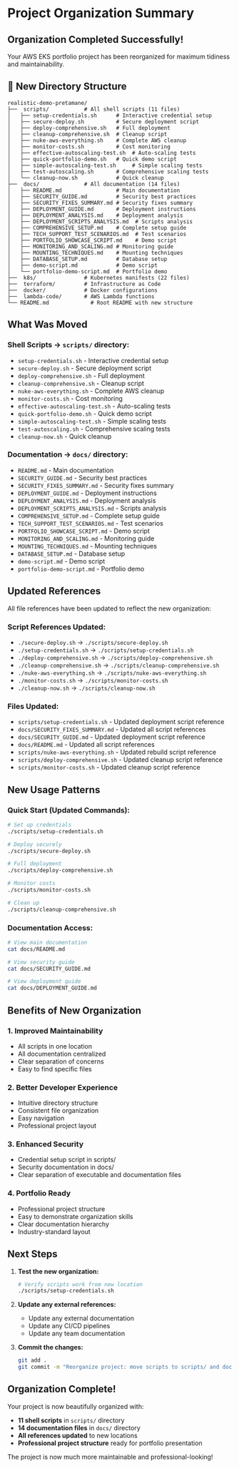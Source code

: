 #  Project Organization Summary

##  **Organization Completed Successfully!**

Your AWS EKS portfolio project has been reorganized for maximum tidiness and maintainability.

## 📂 **New Directory Structure**

```
realistic-demo-pretamane/
├──  scripts/           # All shell scripts (11 files)
│   ├── setup-credentials.sh      # Interactive credential setup
│   ├── secure-deploy.sh          # Secure deployment script
│   ├── deploy-comprehensive.sh   # Full deployment
│   ├── cleanup-comprehensive.sh  # Cleanup script
│   ├── nuke-aws-everything.sh    # Complete AWS cleanup
│   ├── monitor-costs.sh          # Cost monitoring
│   ├── effective-autoscaling-test.sh  # Auto-scaling tests
│   ├── quick-portfolio-demo.sh   # Quick demo script
│   ├── simple-autoscaling-test.sh     # Simple scaling tests
│   ├── test-autoscaling.sh       # Comprehensive scaling tests
│   └── cleanup-now.sh            # Quick cleanup
├──  docs/              # All documentation (14 files)
│   ├── README.md                 # Main documentation
│   ├── SECURITY_GUIDE.md         # Security best practices
│   ├── SECURITY_FIXES_SUMMARY.md # Security fixes summary
│   ├── DEPLOYMENT_GUIDE.md       # Deployment instructions
│   ├── DEPLOYMENT_ANALYSIS.md    # Deployment analysis
│   ├── DEPLOYMENT_SCRIPTS_ANALYSIS.md  # Scripts analysis
│   ├── COMPREHENSIVE_SETUP.md    # Complete setup guide
│   ├── TECH_SUPPORT_TEST_SCENARIOS.md  # Test scenarios
│   ├── PORTFOLIO_SHOWCASE_SCRIPT.md    # Demo script
│   ├── MONITORING_AND_SCALING.md # Monitoring guide
│   ├── MOUNTING_TECHNIQUES.md    # Mounting techniques
│   ├── DATABASE_SETUP.md         # Database setup
│   ├── demo-script.md            # Demo script
│   └── portfolio-demo-script.md  # Portfolio demo
├──  k8s/               # Kubernetes manifests (22 files)
├──  terraform/         # Infrastructure as Code
├──  docker/            # Docker configurations
├──  lambda-code/       # AWS Lambda functions
└── README.md             # Root README with new structure
```

##  **What Was Moved**

### **Shell Scripts → `scripts/` directory:**
- `setup-credentials.sh` - Interactive credential setup
- `secure-deploy.sh` - Secure deployment script
- `deploy-comprehensive.sh` - Full deployment
- `cleanup-comprehensive.sh` - Cleanup script
- `nuke-aws-everything.sh` - Complete AWS cleanup
- `monitor-costs.sh` - Cost monitoring
- `effective-autoscaling-test.sh` - Auto-scaling tests
- `quick-portfolio-demo.sh` - Quick demo script
- `simple-autoscaling-test.sh` - Simple scaling tests
- `test-autoscaling.sh` - Comprehensive scaling tests
- `cleanup-now.sh` - Quick cleanup

### **Documentation → `docs/` directory:**
- `README.md` - Main documentation
- `SECURITY_GUIDE.md` - Security best practices
- `SECURITY_FIXES_SUMMARY.md` - Security fixes summary
- `DEPLOYMENT_GUIDE.md` - Deployment instructions
- `DEPLOYMENT_ANALYSIS.md` - Deployment analysis
- `DEPLOYMENT_SCRIPTS_ANALYSIS.md` - Scripts analysis
- `COMPREHENSIVE_SETUP.md` - Complete setup guide
- `TECH_SUPPORT_TEST_SCENARIOS.md` - Test scenarios
- `PORTFOLIO_SHOWCASE_SCRIPT.md` - Demo script
- `MONITORING_AND_SCALING.md` - Monitoring guide
- `MOUNTING_TECHNIQUES.md` - Mounting techniques
- `DATABASE_SETUP.md` - Database setup
- `demo-script.md` - Demo script
- `portfolio-demo-script.md` - Portfolio demo

##  **Updated References**

All file references have been updated to reflect the new organization:

### **Script References Updated:**
- `./secure-deploy.sh` → `./scripts/secure-deploy.sh`
- `./setup-credentials.sh` → `./scripts/setup-credentials.sh`
- `./deploy-comprehensive.sh` → `./scripts/deploy-comprehensive.sh`
- `./cleanup-comprehensive.sh` → `./scripts/cleanup-comprehensive.sh`
- `./nuke-aws-everything.sh` → `./scripts/nuke-aws-everything.sh`
- `./monitor-costs.sh` → `./scripts/monitor-costs.sh`
- `./cleanup-now.sh` → `./scripts/cleanup-now.sh`

### **Files Updated:**
- `scripts/setup-credentials.sh` - Updated deployment script reference
- `docs/SECURITY_FIXES_SUMMARY.md` - Updated all script references
- `docs/SECURITY_GUIDE.md` - Updated deployment script reference
- `docs/README.md` - Updated all script references
- `scripts/nuke-aws-everything.sh` - Updated rebuild script reference
- `scripts/deploy-comprehensive.sh` - Updated cleanup script reference
- `scripts/monitor-costs.sh` - Updated cleanup script reference

##  **New Usage Patterns**

### **Quick Start (Updated Commands):**
```bash
# Set up credentials
./scripts/setup-credentials.sh

# Deploy securely
./scripts/secure-deploy.sh

# Full deployment
./scripts/deploy-comprehensive.sh

# Monitor costs
./scripts/monitor-costs.sh

# Clean up
./scripts/cleanup-comprehensive.sh
```

### **Documentation Access:**
```bash
# View main documentation
cat docs/README.md

# View security guide
cat docs/SECURITY_GUIDE.md

# View deployment guide
cat docs/DEPLOYMENT_GUIDE.md
```

##  **Benefits of New Organization**

### **1. Improved Maintainability**
-  All scripts in one location
-  All documentation centralized
-  Clear separation of concerns
-  Easy to find specific files

### **2. Better Developer Experience**
-  Intuitive directory structure
-  Consistent file organization
-  Easy navigation
-  Professional project layout

### **3. Enhanced Security**
-  Credential setup script in scripts/
-  Security documentation in docs/
-  Clear separation of executable and documentation files

### **4. Portfolio Ready**
-  Professional project structure
-  Easy to demonstrate organization skills
-  Clear documentation hierarchy
-  Industry-standard layout

##  **Next Steps**

1. **Test the new organization:**
   ```bash
   # Verify scripts work from new location
   ./scripts/setup-credentials.sh
   ```

2. **Update any external references:**
   - Update any external documentation
   - Update any CI/CD pipelines
   - Update any team documentation

3. **Commit the changes:**
   ```bash
   git add .
   git commit -m "Reorganize project: move scripts to scripts/ and docs to docs/"
   ```

##  **Organization Complete!**

Your project is now beautifully organized with:
- **11 shell scripts** in `scripts/` directory
- **14 documentation files** in `docs/` directory
- **All references updated** to new locations
- **Professional project structure** ready for portfolio presentation

The project is now much more maintainable and professional-looking! 
